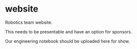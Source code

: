 # website
Robotics team website. 

This needs to be presentable and have an option for sponsors.

Our engineering notebook should be uploaded here for show.
